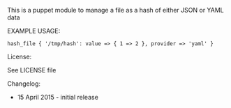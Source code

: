 This is a puppet module to manage a file as a hash of either JSON or YAML data

EXAMPLE USAGE:

    hash_file { '/tmp/hash': value => { 1 => 2 }, provider => 'yaml' }

License:

See LICENSE file

Changelog:

 - 15 April 2015 - initial release
